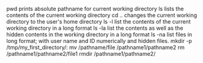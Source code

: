 pwd prints absolute pathname for current working directory
ls lists the contents of the current working directory
cd .. changes the current working directory to the user's home directory
ls -l list the contents of the current working directory in a long format
ls -la list the contents as well as the hidden contents in the working directory in a long format
ls -na list files in long format; with user name and ID numerically and hidden files.
mkdir -p /tmp/my_first_directory/:
mv /pathname/file /pathname1/pathname2
rm /pathname1/pathname2/file1
rmdir /pathname1/pathname2/
